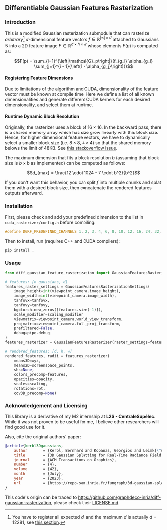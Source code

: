 Differentiable Gaussian Features Rasterization
------

### Introduction

This is a modified Gaussian rasterization submodule that can rasterize _arbitrary_[^1] $d$-dimensional feature vectors
$f\in\mathbb{R}^{\left|\mathcal{G}\right| \times d}$ attached to Gaussians $\mathcal{G}$ into a 2D feature image
$F\in\mathbb{R}^{d \times h \times w}$ whose elements $F(p)$ is computed as:

[^1]: You have to register all expected $d$, and the maximum $d$ is actually $d=12281$, see [this section](#runtime-dynamic-block-resolution).

```math
F(p) = \sum_{i=1}^{\left|\mathcal{G}_p\right|}{f_{g_i} \alpha_{g_i} \sum_{j=1}^{i - 1}{\left(1 - \alpha_{g_j}\right)}}
```

#### Registering Feature Dimensions

Due to limitations of the algorithm and CUDA, dimensionality of the feature vector must be known at compile time.
Here we define a list of all known dimensionalities and generate different CUDA kernels for each desired dimensionality,
and select them at runtime.

#### Runtime Dynamic Block Resolution

Originally, the rasterizer uses a block of $16 \times 16$.
In the backward pass, there is a shared memory array which has size grow linearly with this block size.
Hence, for higher dimensional feature vectors, we have to dynamically select a smaller block size
(i.e. $8 \times 8$, $4 \times 4$) so that the shared memory belows the limit of 48KB.
See [this stackoverflow issue](https://stackoverflow.com/questions/23648525/cuda-ptxas-error-function-uses-too-much-shared-data).

The maximum dimension that fits a block resolution $b$ (assuming that block size is $b \times b$ as implemented)
can be computed as follows:

```math
d_{max} = \frac{12 \cdot 1024 - 7 \cdot b^2}{b^2}
```

If you don't want this behavior, you can split $f$ into multiple chunks and splat them
with a desired block size, then concatenate the rendered features outputs afterward.

### Installation

First, please check and add your predefined dimension to the list in `cuda_rasterizer/config.h` before compiling:

```C++
#define DGRF_PREDEFINED_CHANNELS 1, 2, 3, 4, 6, 8, 10, 12, 16, 24, 32, 48, 50, 64, 100, 128, 256, 512, 1024, 2048
```

Then to install, run (requires C++ and CUDA compilers):

```cmd
pip install .
```

### Usage

```python
from diff_gaussian_feature_rasterization import GaussianFeaturesRasterizationSettings, GaussianFeaturesRasterizer

# features: [n_gaussians, d]
features_raster_settings = GaussianFeaturesRasterizationSettings(
    image_height=int(viewpoint_camera.image_height),
    image_width=int(viewpoint_camera.image_width),
    tanfovx=tanfovx,
    tanfovy=tanfovy,
    bg=torch.new_zeros([features.size(-1)]),
    scale_modifier=scaling_modifier,
    viewmatrix=viewpoint_camera.world_view_transform,
    projmatrix=viewpoint_camera.full_proj_transform,
    prefiltered=False,
    debug=pipe.debug
)
features_rasterizer = GaussianFeaturesRasterizer(raster_settings=features_raster_settings)

# rendered_features: [d, h, w]
rendered_features, radii = features_rasterizer(
    means3D=xyz,
    means2D=screenspace_points,
    shs=None,
    colors_precomp=features,
    opacities=opacity,
    scales=scaling,
    rotations=rot,
    cov3D_precomp=None)
```

### Acknowledgement and Licensing

This library is a derivative of my M2 internship at **L2S - CentraleSupélec**.
While it was not proven to be useful for me, I believe other researchers will find good use for it.

Also, cite the original authors' paper:

```bibtex
@article{kerbl3Dgaussians,
    author       = {Kerbl, Bernhard and Kopanas, Georgios and Leimk{\"u}hler, Thomas and Drettakis, George},
    title        = {3D Gaussian Splatting for Real-Time Radiance Field Rendering},
    journal      = {ACM Transactions on Graphics},
    number       = {4},
    volume       = {42},
    month        = {July},
    year         = {2023},
    url          = {https://repo-sam.inria.fr/fungraph/3d-gaussian-splatting/}
}
```

This code's origin can be traced to https://github.com/graphdeco-inria/diff-gaussian-rasterization,
please check their [LICENSE.md](https://github.com/graphdeco-inria/diff-gaussian-rasterization/blob/main/LICENSE.md).
